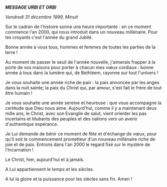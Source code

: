 ***MESSAGE URBI ET ORBI***

*Vendredi 31 décembre 1999, Minuit*

Sur le cadran de l'histoire sonne une heure importante : en ce moment commence l'an 2000, qui nous introduit dans un nouveau millénaire. Pour les croyants c'est l'année du grand Jubilé.

Bonne année à vous tous, hommes et femmes de toutes les parties de la terre !

Au moment de passer le seuil de l'année nouvelle, j'aimerais frapper à la porte de vos maisons pour porter à chacun mes vœux cordiaux : bonne année à tous dans la lumière qui, de Bethléem, rayonne sur tout l'univers !

Je vous souhaite une année riche de paix : la paix annoncée par les anges dans la nuit sainte; la paix du Christ qui, par amour, s'est fait le frère de tout être humain !

Je vous souhaite une année sereine et heureuse : que vous accompagne la certitude que Dieu nous aime. Aujourd'hui, comme il y a maintenant deux mille ans, le Christ, avec son Evangile de salut, vient orienter les pas incertains et titubants des peuples et des nations vers un avenir d'authentique espérance.

Je Lui demande de bénir ce moment de fête et d'échange de vœux, pour qu'il soit le commencement prometteur d'un nouveau millénaire riche de joie et de paix. Entrons dans l'an 2000 le regard fixé sur le mystère de l'Incarnation !

Le Christ, hier, aujourd'hui et à jamais.

A Lui appartiennent le temps et les siècles.

A lui la gloire et la puissance pour les siècles sans fin. Amen !